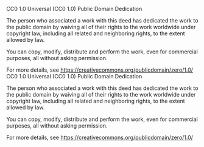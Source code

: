 CC0 1.0 Universal (CC0 1.0) Public Domain Dedication

The person who associated a work with this deed has dedicated the work to the public
domain by waiving all of their rights to the work worldwide under copyright law,
including all related and neighboring rights, to the extent allowed by law.

You can copy, modify, distribute and perform the work, even for commercial purposes,
all without asking permission.

For more details, see https://creativecommons.org/publicdomain/zero/1.0/
CC0 1.0 Universal (CC0 1.0) Public Domain Dedication

The person who associated a work with this deed has dedicated the work to the public
domain by waiving all of their rights to the work worldwide under copyright law,
including all related and neighboring rights, to the extent allowed by law.

You can copy, modify, distribute and perform the work, even for commercial purposes,
all without asking permission.

For more details, see https://creativecommons.org/publicdomain/zero/1.0/
